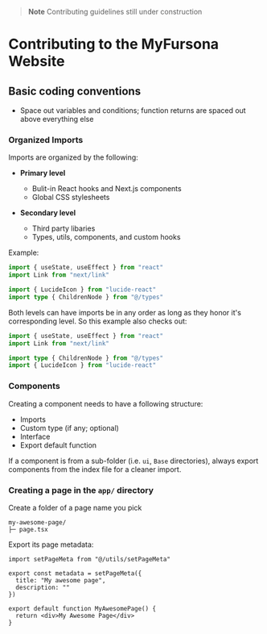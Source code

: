 > **Note**
> Contributing guidelines still under construction

# Contributing to the MyFursona Website

## Basic coding conventions

- Space out variables and conditions; function returns are spaced out above everything else

### Organized Imports

Imports are organized by the following:

- **Primary level**

  - Bulit-in React hooks and Next.js components
  - Global CSS stylesheets

- **Secondary level**
  - Third party libaries
  - Types, utils, components, and custom hooks

Example:

```ts
import { useState, useEffect } from "react"
import Link from "next/link"

import { LucideIcon } from "lucide-react"
import type { ChildrenNode } from "@/types"
```

Both levels can have imports be in any order as long as they honor it's corresponding level. So this example also checks out:

```ts
import { useState, useEffect } from "react"
import Link from "next/link"

import type { ChildrenNode } from "@/types"
import { LucideIcon } from "lucide-react"
```

### Components

Creating a component needs to have a following structure:

- Imports
- Custom type (if any; optional)
- Interface
- Export default function

If a component is from a sub-folder (i.e. `ui`, `Base` directories), always export components from the index file for a cleaner import.

### Creating a page in the `app/` directory

Create a folder of a page name you pick

```
my-awesome-page/
├─ page.tsx
```

Export its page metadata:

```tsx
import setPageMeta from "@/utils/setPageMeta"

export const metadata = setPageMeta({
  title: "My awesome page",
  description: ""
})

export default function MyAwesomePage() {
  return <div>My Awesome Page</div>
}
```
